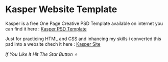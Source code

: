 # Kasper Website Template
Kasper is a free One Page Creative PSD Template available on internet you can find it here : [Kasper PSD Template](https://www.graphberry.com/item/kasper-one-page-psd-template)

Just for practicing HTML and CSS and inhancing my skills i converted this psd into a website chech it here : [Kasper Site](https://mohammed-abdelmoneim.github.io/Kasper-Template/)

*If You Like It Hit The Star Button ⭐*

